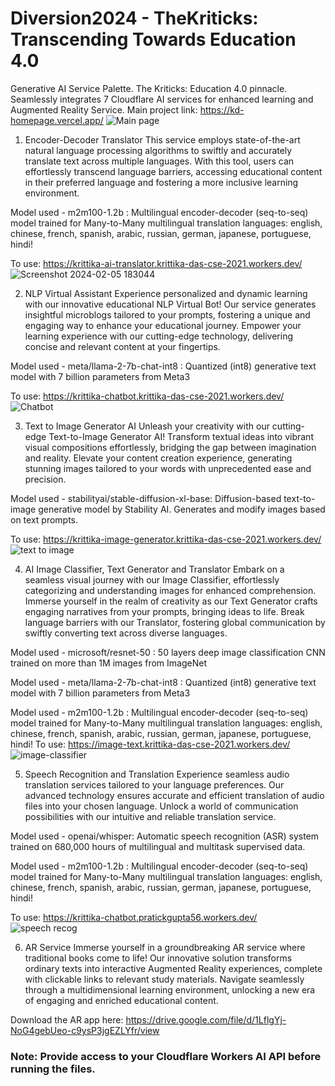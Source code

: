 # Diversion2024 - TheKriticks: Transcending Towards Education 4.0
Generative AI Service Palette. The Kriticks: Education 4.0 pinnacle. Seamlessly integrates 7 Cloudflare AI services for enhanced learning and Augmented Reality Service. 
Main project link: https://kd-homepage.vercel.app/
![Main page](https://github.com/hoomanbing/Diversion2024-TheKriticks/assets/91937177/76dbb514-a583-4821-a245-d07646986b49)

1. Encoder-Decoder Translator
This service employs state-of-the-art natural language processing algorithms to swiftly and accurately translate text across multiple languages. With this tool, users can effortlessly transcend language barriers, accessing educational content in their preferred language and fostering a more inclusive learning environment.

Model used - m2m100-1.2b : Multilingual encoder-decoder (seq-to-seq) model trained for Many-to-Many multilingual translation languages: english, chinese, french, spanish, arabic, russian, german, japanese, portuguese, hindi!

To use: https://krittika-ai-translator.krittika-das-cse-2021.workers.dev/
![Screenshot 2024-02-05 183044](https://github.com/hoomanbing/Diversion2024-TheKriticks/assets/91937177/e6255210-a6a0-42c3-9b6b-417212b853ce)

2. NLP Virtual Assistant
Experience personalized and dynamic learning with our innovative educational NLP Virtual Bot! Our service generates insightful microblogs tailored to your prompts, fostering a unique and engaging way to enhance your educational journey. Empower your learning experience with our cutting-edge technology, delivering concise and relevant content at your fingertips.

Model used - meta/llama-2-7b-chat-int8 : Quantized (int8) generative text model with 7 billion parameters from Meta3

To use: https://krittika-chatbot.krittika-das-cse-2021.workers.dev/
![Chatbot](https://github.com/hoomanbing/Diversion2024-TheKriticks/assets/91937177/9e952dec-9b93-4c60-8a42-284c45bb30ee)

3. Text to Image Generator AI
Unleash your creativity with our cutting-edge Text-to-Image Generator AI! Transform textual ideas into vibrant visual compositions effortlessly, bridging the gap between imagination and reality. Elevate your content creation experience, generating stunning images tailored to your words with unprecedented ease and precision.

Model used - stabilityai/stable-diffusion-xl-base: Diffusion-based text-to-image generative model by Stability AI. Generates and modify images based on text prompts.

To use: https://krittika-image-generator.krittika-das-cse-2021.workers.dev/
![text to image](https://github.com/hoomanbing/Diversion2024-TheKriticks/assets/91937177/0a509f9c-b76f-48eb-83dd-903aed0f8f69)

4. AI Image Classifier, Text Generator and Translator
Embark on a seamless visual journey with our Image Classifier, effortlessly categorizing and understanding images for enhanced comprehension. Immerse yourself in the realm of creativity as our Text Generator crafts engaging narratives from your prompts, bringing ideas to life. Break language barriers with our Translator, fostering global communication by swiftly converting text across diverse languages.

Model used - microsoft/resnet-50 : 50 layers deep image classification CNN trained on more than 1M images from ImageNet

Model used - meta/llama-2-7b-chat-int8 : Quantized (int8) generative text model with 7 billion parameters from Meta3

Model used - m2m100-1.2b : Multilingual encoder-decoder (seq-to-seq) model trained for Many-to-Many multilingual translation languages: english, chinese, french, spanish, arabic, russian, german, japanese, portuguese, hindi!
To use: https://image-text.krittika-das-cse-2021.workers.dev/
![image-classifier](https://github.com/hoomanbing/Diversion2024-TheKriticks/assets/91937177/b23db4c9-20e1-4f68-b525-30d4c4bdcdd8)

5. Speech Recognition and Translation
Experience seamless audio translation services tailored to your language preferences. Our advanced technology ensures accurate and efficient translation of audio files into your chosen language. Unlock a world of communication possibilities with our intuitive and reliable translation service.

Model used - openai/whisper: Automatic speech recognition (ASR) system trained on 680,000 hours of multilingual and multitask supervised data.

Model used - m2m100-1.2b : Multilingual encoder-decoder (seq-to-seq) model trained for Many-to-Many multilingual translation languages: english, chinese, french, spanish, arabic, russian, german, japanese, portuguese, hindi!

To use: https://krittika-chatbot.pratickgupta56.workers.dev/
![speech recog](https://github.com/hoomanbing/Diversion2024-TheKriticks/assets/91937177/98347df6-e464-47d9-961f-f67bb45fe913)

6. AR Service
Immerse yourself in a groundbreaking AR service where traditional books come to life! Our innovative solution transforms ordinary texts into interactive Augmented Reality experiences, complete with clickable links to relevant study materials. Navigate seamlessly through a multidimensional learning environment, unlocking a new era of engaging and enriched educational content.

Download the AR app here: https://drive.google.com/file/d/1LflgYj-NoG4gebUeo-c9ysP3jgEZLYfr/view 

### Note: Provide access to your Cloudflare Workers AI API before running the files.

